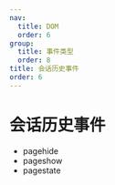 ```yaml
---
nav:
  title: DOM
  order: 6
group:
  title: 事件类型
  order: 8
title: 会话历史事件
order: 6
---
```


# 会话历史事件

- pagehide
- pageshow
- pagestate
